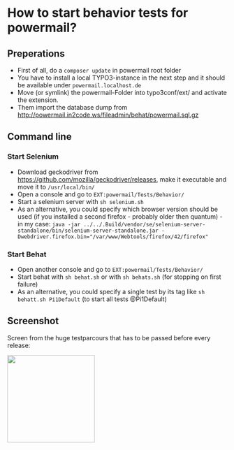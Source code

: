 # How to start behavior tests for powermail?

## Preperations

* First of all, do a `composer update` in powermail root folder
* You have to install a local TYPO3-instance in the next step and it should be available under `powermail.localhost.de`
* Move (or symlink) the powermail-Folder into typo3conf/ext/ and activate the extension.
* Them import the database dump from http://powermail.in2code.ws/fileadmin/behat/powermail.sql.gz

## Command line

### Start Selenium

* Download geckodriver from https://github.com/mozilla/geckodriver/releases, make it executable and move it to `/usr/local/bin/`
* Open a console and go to `EXT:powermail/Tests/Behavior/`
* Start a selenium server with `sh selenium.sh`
* As an alternative, you could specify which browser version should be used (if you installed a second firefox - probably older then quantum) - in my case:
`java -jar ../../.Build/vendor/se/selenium-server-standalone/bin/selenium-server-standalone.jar -Dwebdriver.firefox.bin="/var/www/Webtools/firefox/42/firefox"`

### Start Behat

* Open another console and go to `EXT:powermail/Tests/Behavior/`
* Start behat with `sh behat.sh` or with `sh behats.sh` (for stopping on first failure)
* As an alternative, you could specify a single test by its tag like `sh behatt.sh Pi1Default` (to start all tests @Pi1Default)

## Screenshot

Screen from the huge testparcours that has to be passed before every release:

<img src="https://s.nimbus.everhelper.me/attachment/1427661/h7antft74egdzrck2xq8/262407-yUdChFKtnZ475SlH/screen.png" width="200" />

